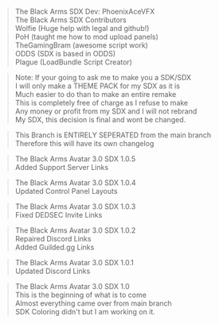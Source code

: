 >The Black Arms SDX Dev: PhoenixAceVFX  
>The Black Arms SDX Contributors  
>Wolfie (Huge help with legal and github!)  
>PoH (taught me how to mod upload panels)  
>TheGamingBram (awesome script work)  
>ODDS (SDX is based in ODDS)  
>Plague (LoadBundle Script Creator)  

>Note: If your going to ask me to make you a SDK/SDX  
>I will only make a THEME PACK for my SDX as it is  
>Much easier to do than to make an entire remake  
>This is completely free of charge as I refuse to make  
>Any money or profit from my SDX and I will not rebrand  
>My SDX, this decision is final and wont be changed.  

>This Branch is ENTIRELY SEPERATED from the main branch  
>Therefore this will have its own changelog

>The Black Arms Avatar 3.0 SDX 1.0.5  
>Added Support Server Links

>The Black Arms Avatar 3.0 SDX 1.0.4  
>Updated Control Panel Layouts

>The Black Arms Avatar 3.0 SDX 1.0.3  
>Fixed DEDSEC Invite Links

>The Black Arms Avatar 3.0 SDX 1.0.2  
>Repaired Discord Links  
>Added Guilded.gg Links

>The Black Arms Avatar 3.0 SDX 1.0.1  
>Updated Discord Links

>The Black Arms Avatar 3.0 SDX 1.0  
>This is the beginning of what is to come  
>Almost everything came over from main branch  
>SDK Coloring didn't but I am working on it.
